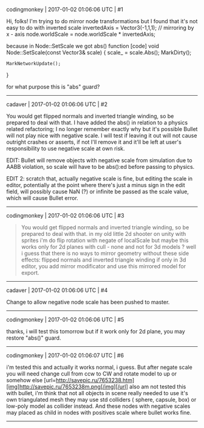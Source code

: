 codingmonkey | 2017-01-02 01:06:06 UTC | #1

Hi, folks!
I'm trying to do mirror node transformations but I found that it's not easy to do with inverted scale
invertedAxis = Vector3(-1,1,1); // mirroring by x - axis
node.worldScale = node.worldScale * invertedAxis;

because in Node::SetScale we got abs() function
[code]
void Node::SetScale(const Vector3& scale)
{
    scale_ = scale.Abs();
    MarkDirty();

    MarkNetworkUpdate();
}

for what purpose this is "abs" guard?

-------------------------

cadaver | 2017-01-02 01:06:06 UTC | #2

You would get flipped normals and inverted triangle winding, so be prepared to deal with that. I have added the abs() in relation to a physics related refactoring; I no longer remember exactly why but it's possible Bullet will not play nice with negative scale. I will test if leaving it out will not cause outright crashes or asserts, if not I'll remove it and it'll be left at user's responsibility to use negative scale at own risk.

EDIT: Bullet will remove objects with negative scale from simulation due to AABB violation, so scale will have to be abs():ed before passing to physics.

EDIT 2: scratch that, actually negative scale is fine, but editing the scale in editor, potentially at the point where there's just a minus sign in the edit field, will possibly cause NaN (?) or infinite be passed as the scale value, which will cause Bullet error.

-------------------------

codingmonkey | 2017-01-02 01:06:06 UTC | #3

>You would get flipped normals and inverted triangle winding, so be prepared to deal with that.
in my old little 2d shooter on unity with sprites i'm do flip rotation with negate of localScale 
but maybe this works only for 2d planes with cull - none and not for 3d models ?
well i guess that there is no ways to mirror geometry without these side effects:  flipped normals and inverted triangle winding
if only in 3d editor, you add mirror modificator and use this mirrored model for export.

-------------------------

cadaver | 2017-01-02 01:06:06 UTC | #4

Change to allow negative node scale has been pushed to master.

-------------------------

codingmonkey | 2017-01-02 01:06:06 UTC | #5

thanks, i will test this tomorrow but if it work only for 2d plane, you may restore "abs()" guard.

-------------------------

codingmonkey | 2017-01-02 01:06:07 UTC | #6

i'm tested this and actually it works normal, i guess. 
But after negate scale you will need change cull from ccw to CW and rotate model to up or somehow else
[url=http://savepic.ru/7653238.htm][img]http://savepic.ru/7653238m.png[/img][/url] 
also am not tested this with bullet, i'm think that not all objects in scene really needed to use it's own triangulated mesh they may use std colliders ( sphere, capsule, box) or low-poly model as collider instead. And these nodes with negative scales may placed as child in nodes with positives scale where bullet works fine.

-------------------------

